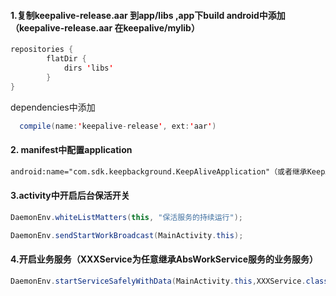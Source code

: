 #### 1.复制keepalive-release.aar 到app/libs ,app下build android中添加（keepalive-release.aar 在keepalive/mylib）

~~~java
repositories {
        flatDir {
            dirs 'libs'
        }
}
~~~

dependencies中添加

~~~java
  compile(name:'keepalive-release', ext:'aar')
~~~

#### 2. manifest中配置application 

~~~xml
android:name="com.sdk.keepbackground.KeepAliveApplication"（或者继承KeepAliveApplication）
~~~



#### 3.activity中开启后台保活开关

~~~java
DaemonEnv.whiteListMatters(this, "保活服务的持续运行");

DaemonEnv.sendStartWorkBroadcast(MainActivity.this);

~~~



#### 4.开启业务服务（XXXService为任意继承AbsWorkService服务的业务服务）

~~~java
DaemonEnv.startServiceSafelyWithData(MainActivity.this,XXXService.class);
~~~



 

 